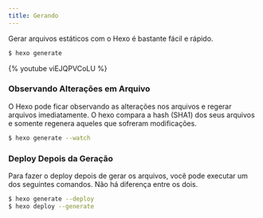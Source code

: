 ```yaml
---
title: Gerando
---
```


Gerar arquivos estáticos com o Hexo é bastante fácil e rápido.

``` bash
$ hexo generate
```

{% youtube viEJQPVCoLU %}

### Observando Alterações em Arquivo

O Hexo pode ficar observando as alterações nos arquivos e regerar arquivos imediatamente. O hexo compara a hash (SHA1) dos seus arquivos e somente regenera aqueles que sofreram modificações.

``` bash
$ hexo generate --watch
```

### Deploy Depois da Geração

Para fazer o deploy depois de gerar os arquivos, você pode executar um dos seguintes comandos. Não há diferença entre os dois.

``` bash
$ hexo generate --deploy
$ hexo deploy --generate
```
